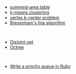 * [summed-area table](https://en.wikipedia.org/wiki/Summed-area_table)
* [k-means clustering](https://en.wikipedia.org/wiki/K-means_clustering)
* [vertex k-center problem](https://en.wikipedia.org/wiki/Vertex_k-center_problem)
* [Bresenham's line algorithm](https://en.wikipedia.org/wiki/Bresenham%27s_line_algorithm)

<br>

* [Disjoint-set](https://en.wikipedia.org/wiki/Disjoint-set_data_structure)
* [Octree](https://en.wikipedia.org/wiki/Octree)

<br>

* [Write a priority queue in Ruby](https://www.brianstorti.com/implementing-a-priority-queue-in-ruby/)
